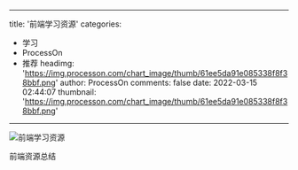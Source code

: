 
---
title: '前端学习资源'
categories: 
 - 学习
 - ProcessOn
 - 推荐
headimg: 'https://img.processon.com/chart_image/thumb/61ee5da91e085338f8f38bbf.png'
author: ProcessOn
comments: false
date: 2022-03-15 02:44:07
thumbnail: 'https://img.processon.com/chart_image/thumb/61ee5da91e085338f8f38bbf.png'
---

<div>   
<img class="thumb" alt="前端学习资源" src="https://img.processon.com/chart_image/thumb/61ee5da91e085338f8f38bbf.png" referrerpolicy="no-referrer">
<p>前端资源总结</p>  
</div>
            